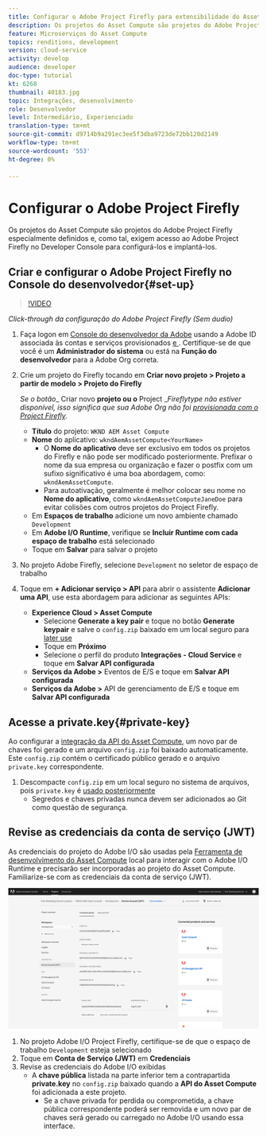 ```yaml
---
title: Configurar o Adobe Project Firefly para extensibilidade do Asset Compute
description: Os projetos do Asset Compute são projetos do Adobe Project Firefly especialmente definidos e, como tal, exigem acesso ao Adobe Project Firefly no Developer Console para configurá-los e implantá-los.
feature: Microserviços do Asset Compute
topics: renditions, development
version: cloud-service
activity: develop
audience: developer
doc-type: tutorial
kt: 6268
thumbnail: 40183.jpg
topic: Integrações, desenvolvimento
role: Desenvolvedor
level: Intermediário, Experienciado
translation-type: tm+mt
source-git-commit: d9714b9a291ec3ee5f3dba9723de72bb120d2149
workflow-type: tm+mt
source-wordcount: '553'
ht-degree: 0%

---
```



# Configurar o Adobe Project Firefly

Os projetos do Asset Compute são projetos do Adobe Project Firefly especialmente definidos e, como tal, exigem acesso ao Adobe Project Firefly no Developer Console para configurá-los e implantá-los.

## Criar e configurar o Adobe Project Firefly no Console do desenvolvedor{#set-up}

>[!VIDEO](https://video.tv.adobe.com/v/40183/?quality=12&learn=on)

_Click-through da configuração do Adobe Project Firefly (Sem áudio)_

1. Faça logon em [Console do desenvolvedor da Adobe](https://console.adobe.io) usando a Adobe ID associada às contas e serviços provisionados [e ](./accounts-and-services.md). Certifique-se de que você é um __Administrador do sistema__ ou está na __Função do desenvolvedor__ para a Adobe Org correta.
1. Crie um projeto do Firefly tocando em __Criar novo projeto > Projeto a partir de modelo > Projeto do Firefly__

   _Se o botão__ Criar novo __projeto ou o__ Project __Fireflytype não estiver disponível, isso significa que sua Adobe Org não foi  [provisionada com o Project Firefly](#request-adobe-project-firefly)._

   + __Título__ do projeto:  `WKND AEM Asset Compute`
   + __Nome__ do aplicativo:  `wkndAemAssetCompute<YourName>`
      + O __Nome do aplicativo__ deve ser exclusivo em todos os projetos do Firefly e não pode ser modificado posteriormente. Prefixar o nome da sua empresa ou organização e fazer o postfix com um sufixo significativo é uma boa abordagem, como: `wkndAemAssetCompute`.
      + Para autoativação, geralmente é melhor colocar seu nome no __Nome do aplicativo__, como `wkndAemAssetComputeJaneDoe` para evitar colisões com outros projetos do Project Firefly.
   + Em __Espaços de trabalho__ adicione um novo ambiente chamado `Development`
   + Em __Adobe I/O Runtime__, verifique se __Incluir Runtime com cada espaço de trabalho__ está selecionado
   + Toque em __Salvar__ para salvar o projeto
1. No projeto Adobe Firefly, selecione `Development` no seletor de espaço de trabalho
1. Toque em __+ Adicionar serviço > API__ para abrir o assistente __Adicionar uma API__, use esta abordagem para adicionar as seguintes APIs:

   + __Experience Cloud > Asset Compute__
      + Selecione __Generate a key pair__ e toque no botão __Generate keypair__ e salve o `config.zip` baixado em um local seguro para [later use](#private-key)
      + Toque em __Próximo__
      + Selecione o perfil do produto __Integrações - Cloud Service__ e toque em __Salvar API configurada__
   + __Serviços da Adobe >__ Eventos de E/S e toque em  __Salvar API configurada__
   + __Serviços da Adobe >__ API de gerenciamento de E/S e toque em  __Salvar API configurada__

## Acesse a private.key{#private-key}

Ao configurar a [integração da API do Asset Compute](#set-up), um novo par de chaves foi gerado e um arquivo `config.zip` foi baixado automaticamente. Este `config.zip` contém o certificado público gerado e o arquivo `private.key` correspondente.

1. Descompacte `config.zip` em um local seguro no sistema de arquivos, pois `private.key` é [usado posteriormente](../develop/environment-variables.md)
   + Segredos e chaves privadas nunca devem ser adicionados ao Git como questão de segurança.

## Revise as credenciais da conta de serviço (JWT)

As credenciais do projeto do Adobe I/O são usadas pela [Ferramenta de desenvolvimento do Asset Compute](../develop/development-tool.md) local para interagir com o Adobe I/O Runtime e precisarão ser incorporadas ao projeto do Asset Compute. Familiarize-se com as credenciais da conta de serviço (JWT).

![Credenciais da conta do serviço de desenvolvedor da Adobe](./assets/firefly/service-account.png)

1. No projeto Adobe I/O Project Firefly, certifique-se de que o espaço de trabalho `Development` esteja selecionado
1. Toque em __Conta de Serviço (JWT)__ em __Credenciais__
1. Revise as credenciais do Adobe I/O exibidas
   + A __chave pública__ listada na parte inferior tem a contrapartida __private.key__ no `config.zip` baixado quando a __API do Asset Compute__ foi adicionada a este projeto.
      + Se a chave privada for perdida ou comprometida, a chave pública correspondente poderá ser removida e um novo par de chaves será gerado ou carregado no Adobe I/O usando essa interface.
